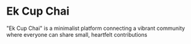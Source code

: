 # Ek Cup Chai

"Ek Cup Chai" is a minimalist platform connecting a vibrant community where everyone can share small, heartfelt contributions
